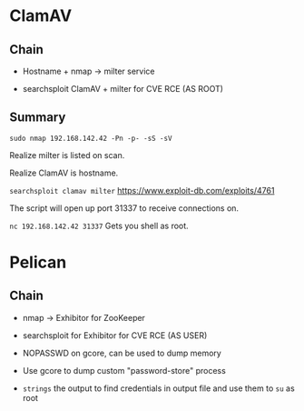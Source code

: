 # ClamAV
## Chain
- Hostname + nmap -> milter service

- searchsploit ClamAV + milter for CVE RCE (AS ROOT)
## Summary
`sudo nmap 192.168.142.42 -Pn -p- -sS -sV`

Realize milter is listed on scan.

Realize ClamAV is hostname.

`searchsploit clamav milter`
https://www.exploit-db.com/exploits/4761

The script will open up port 31337 to receive connections on.

`nc 192.168.142.42 31337` Gets you shell as root.

# Pelican
## Chain
- nmap -> Exhibitor for ZooKeeper

- searchsploit for Exhibitor for CVE RCE (AS USER)

- NOPASSWD on gcore, can be used to dump memory

- Use gcore to dump custom "password-store" process

- `strings` the output to find credentials in output file and use them to `su` as root
